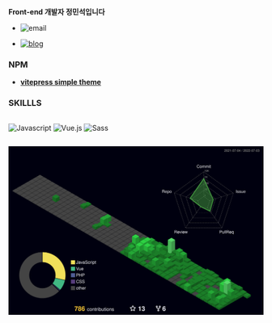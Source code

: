 **Front-end 개발자 정민석입니다**

-   ![email](https://img.shields.io/badge/-nminseok0917@naver.com-03C75A?style=round-square&logo=naver&logoColor=white)

-   [![blog](https://img.shields.io/badge/-https://minseok0917.github.io/TIL/-181717?style=round-square&logo=github&logoColor=white)](https://minseok0917.github.io/TIL/)

### NPM

-   **[vitepress simple theme](https://github.com/Minseok0917/vitepress-simple-theme)**

### SKILLLS

<div style="display:flex">

![Javascript](https://img.shields.io/badge/-Javascript-F7DF1E?style=for-the-badge&logo=Javascript&logoColor=fff)
![Vue.js](https://img.shields.io/badge/-Vue.js-073551?style=for-the-badge&logo=Vue.js&ogoColor=fff)
![Sass](https://img.shields.io/badge/-Sass-5C0D34?style=for-the-badge&logo=Sass&ogoColor=fff)

</div>

![](./profile-3d-contrib/profile-night-green.svg)
